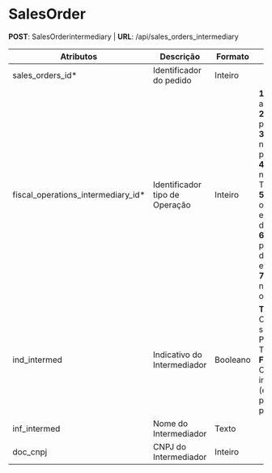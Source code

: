 # SalesOrder

**POST**: SalesOrderintermediary | **URL**: /api/sales_orders_intermediary
<table>
   <thead>
      <tr>
         <th>Atributos</th>
         <th>Descrição</th>
         <th>Formato</th>
         <th>Valores</th>
      </tr>
   </thead>
   <tbody>
      <tr>
         <td>sales_orders_id*</td>
         <td>Identificador do&nbsp;pedido</td>
         <td>Inteiro</td>
         <td></td>
      </tr>
      <tr>
         <td>fiscal_operations_intermediary_id*</td>
         <td>Identificador tipo de Operação</td>
         <td>Inteiro</td>
         <td><strong>1</strong> - Não se aplica<br><strong>2</strong> - Operação presencial<br><strong>3</strong> - Operação não presencial, pela Internet<br><strong>4</strong> - Operação não presencial, Teleatendimento<br><strong>5</strong> - NFC-e em operação com entrega a domicílio<br><strong>6</strong> - Operação presencial, fora do estabelecimento<br><strong>7</strong> - Operação não presencial, outros</td>
      </tr>
      <tr>
         <td>ind_intermed</td>
         <td>Indicativo do Intermediador</td>
         <td>Booleano</td>
         <td><strong>True</strong> - Operação em site ou Plataformas de Terceiros<br><strong>False</strong> - Operação sem intermediador (em site ou plataforma própria</td>
      </tr>
      <tr>
         <td>inf_intermed</td>
         <td>Nome do Intermediador</td>
         <td>Texto</td>
         <td></td>
      </tr>
      <tr>
         <td>doc_cnpj</td>
         <td>CNPJ do Intermediador</td>
         <td>Inteiro</td>
         <td></td>
      </tr>
   </tbody>
</table>
